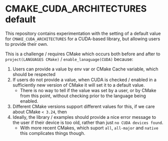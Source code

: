 # CMAKE_CUDA_ARCHITECTURES default

This repository contains experimentation with the setting of a default value for `CMAKE_CUDA_ARCHITECTURES` for a CUDA-based library, but allowing users to provide their own.


This is a challenge / requires CMake which occurs both before and after to `project(LANGUAGES CMake)` / `enable_lanaguage(CUDA)` because:

1. Users can provide a value by env var or CMake Cache variable, which should be respected
2. If users do not provide a value, when CUDA is checked / enabled in a sufficiently new version of CMake it will set it to a default value.
    + There is no way to tell if the value was set by a user, or by CMake from this point, without checking prior to the language being enabled.
3. Different CMake versions support different values for this, if we care about CMake `< 3.24`, then 
4. Ideally, the library  / examples should provide a nice error message to the user if their device is too old, rather than just `no CUDA devices found`.
    + With more recent CMakes, which suport `all`, `all-major` and `native` this complicates things though.


